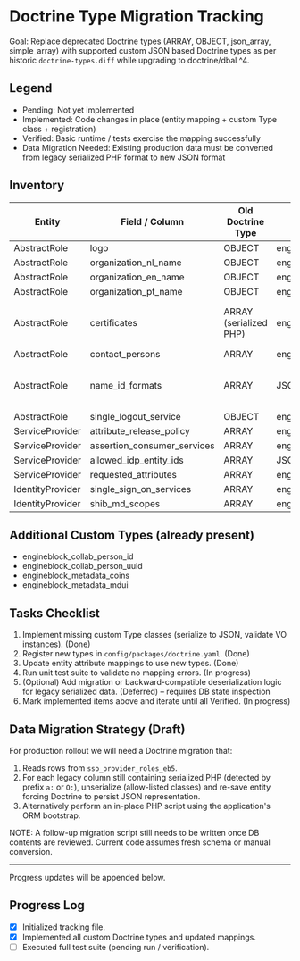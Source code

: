 # Doctrine Type Migration Tracking

Goal: Replace deprecated Doctrine types (ARRAY, OBJECT, json_array, simple_array) with supported custom JSON based Doctrine types as per historic `doctrine-types.diff` while upgrading to doctrine/dbal ^4.

## Legend
- Pending: Not yet implemented
- Implemented: Code changes in place (entity mapping + custom Type class + registration)
- Verified: Basic runtime / tests exercise the mapping successfully
- Data Migration Needed: Existing production data must be converted from legacy serialized PHP format to new JSON format

## Inventory

| Entity | Field / Column | Old Doctrine Type | New Doctrine Type / Strategy | Custom Type Class | Status | Notes |
|--------|----------------|-------------------|------------------------------|-------------------|--------|-------|
| AbstractRole | logo | OBJECT | engineblock_logo | LogoType | Implemented | |
| AbstractRole | organization_nl_name | OBJECT | engineblock_organization | OrganizationType | Implemented | |
| AbstractRole | organization_en_name | OBJECT | engineblock_organization | OrganizationType | Implemented | |
| AbstractRole | organization_pt_name | OBJECT | engineblock_organization | OrganizationType | Implemented | |
| AbstractRole | certificates | ARRAY (serialized PHP) | engineblock_certificate_array | CertificateArrayType | Implemented | Uses JSON array of cert data |
| AbstractRole | contact_persons | ARRAY | engineblock_contact_person_array | ContactPersonArrayType | Implemented | |
| AbstractRole | name_id_formats | ARRAY | JSON (native) | n/a | Implemented | Switched to native json column |
| AbstractRole | single_logout_service | OBJECT | engineblock_service | ServiceType | Implemented | |
| ServiceProvider | attribute_release_policy | ARRAY | engineblock_attribute_release_policy | AttributeReleasePolicyType | Implemented | |
| ServiceProvider | assertion_consumer_services | ARRAY | engineblock_indexed_service_array | IndexedServiceArrayType | Implemented | |
| ServiceProvider | allowed_idp_entity_ids | ARRAY | JSON (native) | n/a | Implemented | |
| ServiceProvider | requested_attributes | ARRAY | engineblock_requested_attribute_array | RequestedAttributeArrayType | Implemented | |
| IdentityProvider | single_sign_on_services | ARRAY | engineblock_service_array | ServiceArrayType | Implemented | |
| IdentityProvider | shib_md_scopes | ARRAY | engineblock_shib_md_scope_array | ShibMdScopeArrayType | Implemented | |

## Additional Custom Types (already present)
- engineblock_collab_person_id
- engineblock_collab_person_uuid
- engineblock_metadata_coins
- engineblock_metadata_mdui

## Tasks Checklist
1. Implement missing custom Type classes (serialize to JSON, validate VO instances). (Done)
2. Register new types in `config/packages/doctrine.yaml`. (Done)
3. Update entity attribute mappings to use new types. (Done)
4. Run unit test suite to validate no mapping errors. (In progress)
5. (Optional) Add migration or backward-compatible deserialization logic for legacy serialized data. (Deferred) – requires DB state inspection
6. Mark implemented items above and iterate until all Verified. (In progress)

## Data Migration Strategy (Draft)
For production rollout we will need a Doctrine migration that:
1. Reads rows from `sso_provider_roles_eb5`.
2. For each legacy column still containing serialized PHP (detected by prefix `a:` or `O:`), unserialize (allow-listed classes) and re-save entity forcing Doctrine to persist JSON representation.
3. Alternatively perform an in-place PHP script using the application's ORM bootstrap.

NOTE: A follow-up migration script still needs to be written once DB contents are reviewed. Current code assumes fresh schema or manual conversion.

---
Progress updates will be appended below.

## Progress Log
- [x] Initialized tracking file.
- [x] Implemented all custom Doctrine types and updated mappings.
- [ ] Executed full test suite (pending run / verification).
